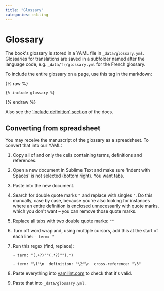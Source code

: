 ```yaml
---
title: "Glossary"
categories: editing
---
```


# Glossary

The book's glossary is stored in a YAML file in `_data/glossary.yml`. Glossaries for translations are saved in a subfolder named after the language code, e.g. `_data/fr/glossary.yml` for the French glossary.

To include the entire glossary on a page, use this tag in the markdown:

{% raw %}
```
{% include glossary %}
```
{% endraw %}

Also see the ['Include definition' section](definitions.html) of the docs.

## Converting from spreadsheet

You may receive the manuscript of the glossary as a spreadsheet. To convert that into our YAML:

1. Copy all of and only the cells containing terms, definitions and references.
2. Open a new document in Sublime Text and make sure 'Indent with Spaces' is not selected (bottom right). You want tabs.
3. Paste into the new document.
4. Search for double quote marks `"` and replace with singles `'`. Do this manually, case by case, because you're also looking for instances where an entire definition is enclosed unnecessarily with quote marks, which you don't want – you can remove those quote marks.
5. Replace all tabs with two double quote marks: `""`
6. Turn off word wrap and, using multiple cursors, add this at the start of each line: `- term: "`
7. Run this regex (find, replace):

   ```
   - term: "(.+?)""(.*?)""(.*)
   ```

   ```
   - term: "\1"\n  definition: "\2"\n  cross-reference: "\3"
   ```

8. Paste everything into [yamllint.com](http://yamllint.com) to check that it's valid.
9. Paste that into `_data/glossary.yml`.

